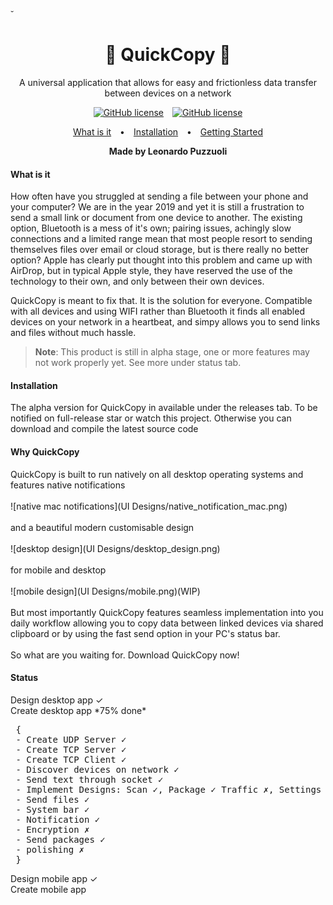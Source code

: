 ˘<h1 align="center">🏹 QuickCopy 💾</h1>
<p align="center">A universal application that allows for easy and frictionless data transfer between devices on a network</p>

<p align="center">

<a>
<a style="margin: 0 5px" href="https://opensource.org/licenses/Apache"><img src="https://img.shields.io/badge/license-Apache-%23feca57" alt="GitHub license"></a>
</a>

<a>
<a style="margin: 0 5px" href="https://opensource.org/licenses/Apache"><img src="https://img.shields.io/badge/status-alpha-%51AB75" alt="GitHub license"></a>
</a>

</p>

<p align="center">
  <a style="padding: 0 10px;" href="#what-is-it">What is it</a> •
  <a style="padding: 0 10px;" href="#installation">Installation</a> •
  <a style="padding: 0 10px;" href="#getting-started">Getting Started</a>
</p>

<p align="center"><b>Made by Leonardo Puzzuoli</b><p>

<p align="center"><h4 align="left">What is it</h4>
How often have you struggled at sending a file between your phone and your computer?
We are in the year 2019 and yet it is still a frustration to send a small link or document from one device to another. The existing option, Bluetooth is a mess of it's own; pairing issues, achingly slow connections and a limited range mean that most people resort to sending themselves files over email or cloud storage, but is there really no better option?
Apple has clearly put thought into this problem and came up with AirDrop, but in typical Apple style, they have reserved the use of the technology to their own, and only between their own devices.
</p>
<p> QuickCopy is meant to fix that. It is the solution for everyone. Compatible with all devices and using WIFI rather than Bluetooth it finds all enabled devices on your network in a heartbeat, and simpy allows you to send links and files without much hassle.


> <b>Note</b>: This product is still in alpha stage, one or more features may not work properly yet. See more under status tab.

<p align="center"><h4 align = "left"> Installation</h4></p>
<p> The alpha version for QuickCopy in available under the releases tab. To be notified on full-release star or watch this project. Otherwise you can download and compile the latest source code</p>

<p align="center"><h4 align = "left"> Why QuickCopy</h4></p>
QuickCopy is built to run natively on all desktop operating systems and features native notifications</br></br>
![native mac notifications](UI Designs/native_notification_mac.png)
</br></br>
and a beautiful modern customisable design </br></br>
![desktop design](UI Designs/desktop_design.png)
</br></br>for mobile and desktop </br></br>
![mobile design](UI Designs/mobile.png)(WIP)
</br></br>
But most importantly QuickCopy features seamless implementation into you daily workflow allowing you to  copy data between linked devices via shared clipboard or by using the fast send option in your PC's status bar.</br></br>
So what are you waiting for. Download QuickCopy now!
<!--
![fast sent](UI Designs/)
-->
<p align="center"><h4 align = "left"> Status</h4></p>
<p>
Design desktop app ✓</br>
Create desktop app *75% done*</br>
<pre>
 {
 - Create UDP Server ✓
 - Create TCP Server ✓
 - Create TCP Client ✓
 - Discover devices on network ✓
 - Send text through socket ✓
 - Implement Designs: Scan ✓, Package ✓ Traffic ✗, Settings ✓
 - Send files ✓
 - System bar ✓
 - Notification ✓
 - Encryption ✗
 - Send packages ✓
 - polishing ✗
 }
</pre>
Design mobile app ✓</br>
Create mobile app</p>
